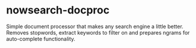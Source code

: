 # nowsearch-docproc
Simple document processor that makes any search engine a little better. Removes stopwords, extract keywords to filter on and prepares ngrams for auto-complete functionality.
